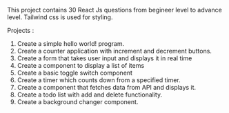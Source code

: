 This project contains 30 React Js questions from begineer level to advance level. Tailwind css is used for styling.

Projects :

1. Create a simple hello world! program.
2. Create a counter application with increment and decrement buttons.
3. Create a form that takes user input and displays it in real time
4. Create a component to display a list of items
5. Create a basic toggle switch component
6. Create a timer which counts down from a specified timer. 
7. Create a component that fetches data from API and displays it.
8. Create a todo list with add and delete functionality.
9. Create a background changer component.

